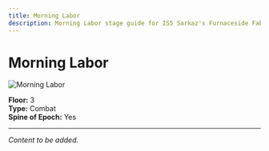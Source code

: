 ```yaml
---
title: Morning Labor
description: Morning Labor stage guide for IS5 Sarkaz's Furnaceside Fables
---
```


# Morning Labor

<img src="/stages/morning-labor.png" alt="Morning Labor" />

**Floor:** 3  
**Type:** Combat  
**Spine of Epoch:** Yes  

---

*Content to be added.*
